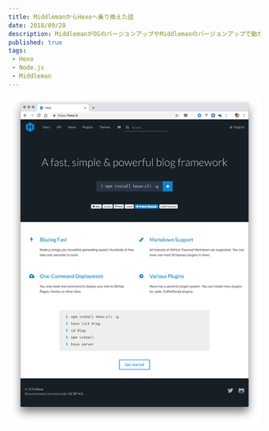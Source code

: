 ```yaml
---
title: MiddlemanからHexoへ乗り換えた話
date: 2018/09/28
description: MiddlemanがOSのバージョンアップやMiddlemanのバージョンアップで動かなくなるのでHexoへ乗り換えた話
published: true
tags: 
 - Hexo
 - Node.js
 - Middleman
---
```


![Hexo](/images/photos/hexo.png "Hexo")


